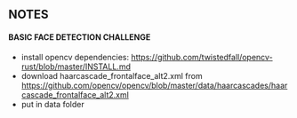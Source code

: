 ## NOTES


#### BASIC FACE DETECTION CHALLENGE

* install opencv dependencies:
https://github.com/twistedfall/opencv-rust/blob/master/INSTALL.md
* download haarcascade_frontalface_alt2.xml from https://github.com/opencv/opencv/blob/master/data/haarcascades/haarcascade_frontalface_alt2.xml
* put in data folder